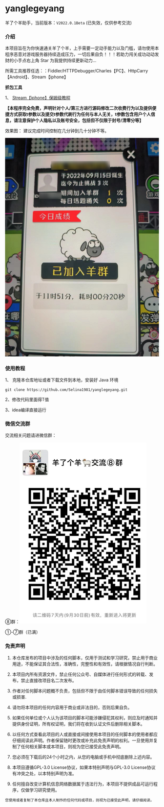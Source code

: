 # yanglegeyang
羊了个羊助手，当前版本：`V2022.0.1Beta` (已失效，仅供参考交流)

### 介绍

本项目旨在为你快速通关羊了个羊，上手需要一定动手能力以及门槛，请勿使用本程序恶意对游戏服务器持续造成压力，一切后果自负！！！若助力闯关成功动动发财的小手点右上角 Star 为我提供持续更新动力...

所需工具推荐任选：：Fiddler/HTTPDebugger/Charles【PC】、HttpCarry【Android】、Stream【iphone】

**抓包工具**

1、 [Stream【iphone】保姆级教程](docs/stream.md)


**【本程序完全免费，声明针对个人/第三方进行源码修改二次收费行为以及提供便捷方式获取t参数以及提交t参数代刷行为任何与本人无关，t参数包含用户个人信息，请注意保护个人隐私以及账号安全，包括但不仅限于封号/清零分等】**

效果图： 建议完成时间控制在几分钟到几十分钟不等。

![效果图](./preview1.png)


### 使用教程
1、 克隆本仓库地址或者下载文件到本地，安装好 Java 环境
```shell
git clone https://github.com/Selina1981/yanglegeyang.git
```
2、修改代码里面得T值

3、idea编译直接运行

### 微信交流群
交流相关问题请进微信群：

⑧群：![扫码进交流群](./weixinGroup8.png)

①-⑦群（已满）

### 免责声明

1. 本仓库发布的项目中涉及的任何脚本，仅用于测试和学习研究，禁止用于商业用途，不能保证其合法性，准确性，完整性和有效性，请根据情况自行判断。

2. 本项目内所有资源文件，禁止任何公众号、自媒体进行任何形式的转载、发布，禁止直接改项目名二次发布。

3. 作者对任何脚本问题概不负责，包括但不限于由任何脚本错误导致的任何损失或损害.

4. 请勿将本项目的任何内容用于商业或非法目的，否则后果自负。

5. 如果任何单位或个人认为该项目的脚本可能涉嫌侵犯其权利，则应及时通知并提供身份证明，所有权证明，我们将在收到认证文件后删除相关脚本。

6. 以任何方式查看此项目的人或直接或间接使用本项目的任何脚本的使用者都应仔细阅读此声明。作者保留随时更改或补充此免责声明的权利。一旦使用并复制了任何相关脚本或本项目，则视为您已接受此免责声明。

7. 您必须在下载后的24个小时之内，从您的电脑或手机中彻底删除上述内容。

8. 本项目遵循GPL-3.0 License协议，如果本特别声明与GPL-3.0 License协议有冲突之处，以本特别声明为准。

9. 任何擅自改变计算机信息网络数据属于违法行为，本项目不提供成品可运行程序，仅做学习研究使用。

`您使用或者复制了本仓库且本人制作的任何代码或项目，则视为已接受此声明，请仔细阅读。`
